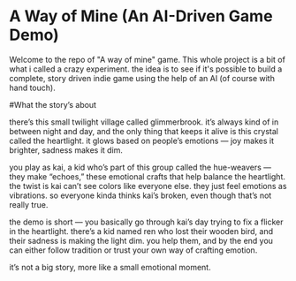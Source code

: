 # A Way of Mine (An AI-Driven Game Demo)
Welcome to the repo of "A way of mine" game. This whole project is a bit of what i called a crazy experiment. the idea is to see if it's possible to build a complete, story driven indie game using the help of an AI (of course with hand touch).


#What the story’s about

there’s this small twilight village called glimmerbrook. it’s always kind of in between night and day, and the only thing that keeps it alive is this crystal called the heartlight. it glows based on people’s emotions — joy makes it brighter, sadness makes it dim.

you play as kai, a kid who’s part of this group called the hue-weavers — they make “echoes,” these emotional crafts that help balance the heartlight. the twist is kai can’t see colors like everyone else. they just feel emotions as vibrations.
so everyone kinda thinks kai’s broken, even though that’s not really true.

the demo is short — you basically go through kai’s day trying to fix a flicker in the heartlight. there’s a kid named ren who lost their wooden bird, and their sadness is making the light dim. you help them, and by the end you can either follow tradition or trust your own way of crafting emotion.

it’s not a big story, more like a small emotional moment.
